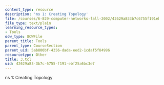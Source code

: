 ```yaml
---
content_type: resource
description: 'ns 1: Creating Topology'
file: /courses/6-829-computer-networks-fall-2002/42629a833b7c6755f191ebf25a6bc3e7_3.tcl
file_type: text/plain
learning_resource_types:
- Tools
ocw_type: OCWFile
parent_title: Tools
parent_type: CourseSection
parent_uid: 5ab800bf-4356-dada-eed2-1cdaf5f84996
resourcetype: Other
title: 3.tcl
uid: 42629a83-3b7c-6755-f191-ebf25a6bc3e7
---
```

ns 1: Creating Topology